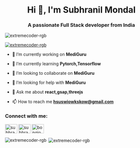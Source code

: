 <h1 align="center">Hi 👋, I'm Subhranil Mondal</h1>
<h3 align="center">A passionate Full Stack developer from India</h3>

<p align="left"> <img src="https://komarev.com/ghpvc/?username=extremecoder-rgb&label=Profile%20views&color=0e75b6&style=flat" alt="extremecoder-rgb" /> </p>

<p align="left"> <a href="https://github.com/ryo-ma/github-profile-trophy"><img src="https://github-profile-trophy.vercel.app/?username=extremecoder-rgb" alt="extremecoder-rgb" /></a> </p>

- 🔭 I’m currently working on **MediGuru**

- 🌱 I’m currently learning **Pytorch,Tensorflow**

- 👯 I’m looking to collaborate on **MediGuru**

- 🤝 I’m looking for help with **MediGuru**

- 💬 Ask me about **react,gsap,threejs**

- 📫 How to reach me **hsuswiowkskow@gmail.com**

<h3 align="left">Connect with me:</h3>
<p align="left">
<a href="https://twitter.com/subhranil500" target="blank"><img align="center" src="https://raw.githubusercontent.com/rahuldkjain/github-profile-readme-generator/master/src/images/icons/Social/twitter.svg" alt="subhranil500" height="30" width="40" /></a>
<a href="https://linkedin.com/in/subhranil-mondal-537433318/" target="blank"><img align="center" src="https://raw.githubusercontent.com/rahuldkjain/github-profile-readme-generator/master/src/images/icons/Social/linked-in-alt.svg" alt="subhranil-mondal-537433318/" height="30" width="40" /></a>
<a href="https://www.youtube.com/@56subhranilmondal99" target="blank"><img align="center" src="https://raw.githubusercontent.com/rahuldkjain/github-profile-readme-generator/master/src/images/icons/Social/youtube.svg" alt="bongio coders" height="30" width="40" /></a>
</p>



<p><img align="left" src="https://github-readme-stats.vercel.app/api/top-langs?username=extremecoder-rgb&show_icons=true&locale=en&layout=compact" alt="extremecoder-rgb" /></p>


<p>&nbsp;<img align="center" src="https://github-readme-stats.vercel.app/api?username=extremecoder-rgb&show_icons=true&locale=en" alt="extremecoder-rgb" /></p>


